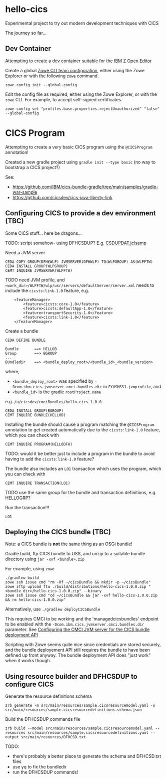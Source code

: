 # hello-cics

Experimental project to try out modern development techniques with CICS

The journey so far...

## Dev Container

Attempting to create a dev container suitable for the [IBM Z Open Editor](https://ibm.github.io/zopeneditor-about/Docs/getting_started.html#installing-the-ibm-z-open-editor-vs-code-extension)

Create a global [Zowe CLI team configuration](https://docs.zowe.org/stable/user-guide/cli-using-initializing-team-configuration), either using the Zowe Explorer or with the following `zowe` command.

```shell
zowe config init --global-config
```

Edit the config file as required, either using the Zowe Explorer, or with the `zowe` CLI. For example, to accept self-signed certificates.

```shell
zowe config set "profiles.base.properties.rejectUnauthorized" "false" --global-config
```

# CICS Program

Attempting to create a very basic CICS program using the `@CICSProgram` annotation!

Created a new gradle project using `gradle init --type basic` (no way to bootstrap a CICS project?)

See:
- https://github.com/IBM/cics-bundle-gradle/tree/main/samples/gradle-war-sample
- https://github.com/cicsdev/cics-java-liberty-link

## Configuring CICS to provide a dev environment (TBC)

Some CICS stuff... here be dragons...

TODO: script somehow- using DFHCSDUP? E.g. [CSDUPDAT.jclsamp](https://github.com/WASdev/sample.wola/blob/7048683bf358797fcbd08cf15ac118987eb12324/CSDUPDAT.jclsamp)

Need a JVM server

```
CEDA COPY GROUP(DFH£WLP) JVMSERVER(DFHWLP) TO(WLPGROUP) AS(WLPFTW)
CEDA INSTALL GROUP(WLPGROUP)
CEMT INQUIRE JVMSERVER(WLPFTW)
```

TODO need JVM profile, and `<work_dir>/WLPFTW/wlp/usr/servers/defaultServer/server.xml` needs to include the `cicsts:link-1.0` feature, e.g.

```
	<featureManager>
        <feature>cicsts:core-1.0</feature>
        <feature>cicsts:defaultApp-1.0</feature>
        <feature>transportSecurity-1.0</feature>
        <feature>cicsts:link-1.0</feature>
    </featureManager>
```

Create a bundle

```
CEDA DEFINE BUNDLE
```

```
Bundle       ==> HELLOB
Group        ==> BGROUP
...
BUndledir    ==> <bundle_deploy_root>/<bundle_id>_<bundle_version>
```

where,
  - `<bundle_deploy_root>` was specified by `-Dcom.ibm.cics.jvmserver.cmci.bundles.dir` in `EYUSMSSJ.jvmprofile`, and
  - `<bundle_id>` is the gradle `rootProject.name`

e.g. `/u/cicsdev/cmciBundles/hello-cics_1.0.0`

```
CEDA INSTALL GROUP(BGROUP)
CEMT INQUIRE BUNDLE(HELLOB)
```

Installing the bundle should cause a program matching the `@CICSProgram` annotation to get created automatically due to the `cicsts:link-1.0` feature, which you can check with

```
CEMT INQUIRE PROGRAM(HELLODFH)
```

TODO: would it be better just to include a program in the bundle to avoid having to add the `cicsts:link-1.0` feature?

The bundle also includes an `LO1` transaction which uses the program, which you can check with

```
CEMT INQUIRE TRANSACTION(LO1)
```

TODO use the same group for the bundle and transaction definitions, e.g. HELLOGRP?

Run the transaction!!!

```
LO1
```

## Deploying the CICS bundle (TBC)

Note: a CICS bundle is **not** the same thing as an OSGi bundle!

Gradle build, ftp CICS bundle to USS, and unzip to a suitable bundle directory using `jar -xvf <bundle>.zip`

For example, using `zowe`

```shell
./gradlew build
zowe ssh issue cmd "rm -Rf ~/cicsBundle && mkdir -p ~/cicsBundle"
zowe zftp upload ftu ./build/distributions/hello-cics-1.0.0.zip "<bundle_dir>/hello-cics-1.0.0.zip" --binary
zowe ssh issue cmd "cd ~/cicsBundle && jar -xvf hello-cics-1.0.0.zip && rm hello-cics-1.0.0.zip"
```

Alternatively, use `./gradlew deployCICSBundle`

This requires CMCI to be working and the 'managedcicsbundles' endpoint to be enabled with the `-Dcom.ibm.cics.jvmserver.cmci.bundles.dir` parameter. See [Configuring the CMCI JVM server for the CICS bundle deployment API](https://www.ibm.com/docs/en/cics-ts/6.1?topic=suc-configuring-cmci-jvm-server-cics-bundle-deployment-api)

Scripting with Zowe seems quite nice since credentials are stored securely, and the bundle deployement API still requires the bundle to have been defined up front anyway. The bundle deployment API does "just work" when it works though.

## Using resource builder and DFHCSDUP to configure CICS

Generate the resource definitions schema

```shell
zrb generate -m src/main/resources/sample.cicsresourcemodel.yaml -o src/main/resources/sample.cicsresourcedefinitions.schema.json
```

Build the DFHCSDUP commands file

```shell
zrb build --model src/main/resources/sample.cicsresourcemodel.yaml --resources src/main/resources/sample.cicsresourcedefinitions.yaml --output src/main/resources/DFHCSD.txt
```

TODO:
- there's probably a better place to generate the schema and DFHCSD.txt files
- use yq to fix the bundledir
- run the DFHCSDUP commands!
